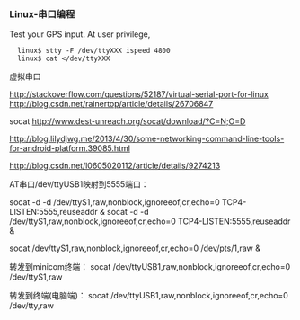 ### Linux-串口编程

Test your GPS input.  At user privilege,

      linux$ stty -F /dev/ttyXXX ispeed 4800
      linux$ cat </dev/ttyXXX


虚拟串口

http://stackoverflow.com/questions/52187/virtual-serial-port-for-linux
http://blog.csdn.net/rainertop/article/details/26706847

socat
http://www.dest-unreach.org/socat/download/?C=N;O=D


http://blog.lilydjwg.me/2013/4/30/some-networking-command-line-tools-for-android-platform.39085.html

http://blog.csdn.net/l0605020112/article/details/9274213



AT串口/dev/ttyUSB1映射到5555端口：

socat -d -d /dev/ttyS1,raw,nonblock,ignoreeof,cr,echo=0 TCP4-LISTEN:5555,reuseaddr &
socat -d -d /dev/ttyS1,raw,nonblock,ignoreeof,cr,echo=0 TCP4-LISTEN:5555,reuseaddr &

socat /dev/ttyS1,raw,nonblock,ignoreeof,cr,echo=0 /dev/pts/1,raw &

转发到minicom终端： socat /dev/ttyUSB1,raw,nonblock,ignoreeof,cr,echo=0 /dev/ttyS1,raw

转发到终端(电脑端)： socat /dev/ttyUSB1,raw,nonblock,ignoreeof,cr,echo=0 /dev/tty,raw